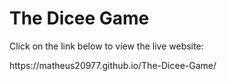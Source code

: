 # The Dicee Game

<p>Click on the link below to view the live website:</p>
<p>https://matheus20977.github.io/The-Dicee-Game/</p>
